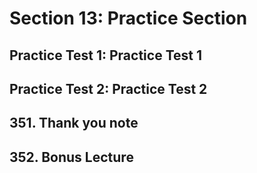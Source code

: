 # Section 13: Practice Section

## Practice Test 1: Practice Test 1
## Practice Test 2: Practice Test 2
## 351. Thank you note
## 352. Bonus Lecture